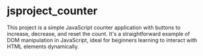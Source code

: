 # jsproject_counter
This project is a simple JavaScript counter application with buttons to increase, decrease, and reset the count. It's a straightforward example of DOM manipulation in JavaScript, ideal for beginners learning to interact with HTML elements dynamically.
